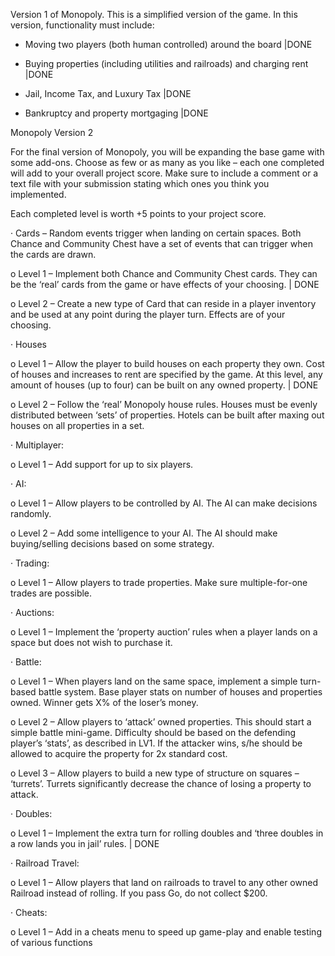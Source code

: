 Version 1 of Monopoly.  This is a simplified version of the game.  In this version, functionality must include:

- Moving two players (both human controlled) around the board |DONE

- Buying properties (including utilities and railroads) and charging rent |DONE 

- Jail, Income Tax, and Luxury Tax |DONE

- Bankruptcy and property mortgaging |DONE



Monopoly Version 2

 
For the final version of Monopoly, you will be expanding the base game with some add-ons.  Choose as few or as many as you like – each one completed will add to your overall project score.  Make sure to include a comment or a text file with your submission stating which ones you think you implemented. 

 

Each completed level is worth +5 points to your project score.

·         Cards – Random events trigger when landing on certain spaces.  Both Chance and Community Chest have a set of events that can trigger when the cards are drawn.


o   Level 1 – Implement both Chance and Community Chest cards.  They can be the ‘real’ cards from the game or have effects of your choosing. | DONE

 
o   Level 2 – Create a new type of Card that can reside in a player inventory and be used at any point during the player turn.  Effects are of your choosing.

 
·         Houses


o   Level 1 – Allow the player to build houses on each property they own.  Cost of houses and increases to rent are specified by the game.  At this level, any amount of houses (up to four) can be built on any owned property. | DONE 


o   Level 2 – Follow the ‘real’ Monopoly house rules.  Houses must be evenly distributed between ‘sets’ of properties. Hotels can be built after maxing out houses on all properties in a set.

 
·         Multiplayer:


o   Level 1 – Add support for up to six players.

 
·         AI:


o   Level 1 – Allow players to be controlled by AI.  The AI can make decisions randomly.


o   Level 2 – Add some intelligence to your AI.  The AI should make buying/selling decisions based on some strategy.


·         Trading:


o   Level 1 – Allow players to trade properties.  Make sure multiple-for-one trades are possible.

 

·         Auctions:

 

o   Level 1 – Implement the ‘property auction’ rules when a player lands on a space but does not wish to purchase it.

 

·         Battle:

 

o   Level 1 – When players land on the same space, implement a simple turn-based battle system.  Base player stats on number of houses and properties owned.  Winner gets X% of the loser’s money.

 

o   Level 2 – Allow players to ‘attack’ owned properties.  This should start a simple battle mini-game.  Difficulty should be based on the defending player’s ‘stats’, as described in LV1.  If the attacker wins, s/he should be allowed to acquire the property for 2x standard cost. 

 

o   Level 3 – Allow players to build a new type of structure on squares – ‘turrets’.  Turrets significantly decrease the chance of losing a property to attack. 

 

·         Doubles:

 
o   Level 1 – Implement the extra turn for rolling doubles and ‘three doubles in a row lands you in jail’ rules. | DONE

 

·         Railroad Travel: 

 
o   Level 1 – Allow players that land on railroads to travel to any other owned Railroad instead of rolling.  If you pass Go, do not collect $200.



·         Cheats:


o   Level 1 – Add in a cheats menu to speed up game-play and enable testing of various functions
